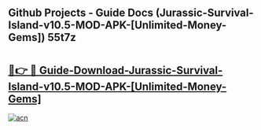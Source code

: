 ## Github Projects - Guide Docs (Jurassic-Survival-Island-v10.5-MOD-APK-[Unlimited-Money-Gems]) 55t7z

# <h2><a href="https://apkcomod.com?title=Jurassic-Survival-Island-v10.5-MOD-APK-[Unlimited-Money-Gems]">🔗👉 🔴 Guide-Download-Jurassic-Survival-Island-v10.5-MOD-APK-[Unlimited-Money-Gems] </a></h2>

[![acn](https://github.com/user-attachments/assets/0f9c940e-d8b0-45ae-aac7-cd30a18b3e1c)](https://apkcomod.com?title=Jurassic-Survival-Island-v10.5-MOD-APK-[Unlimited-Money-Gems])
